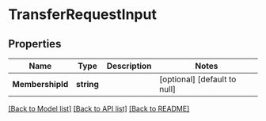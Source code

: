 # TransferRequestInput

## Properties
Name | Type | Description | Notes
------------ | ------------- | ------------- | -------------
**MembershipId** | **string** |  | [optional] [default to null]

[[Back to Model list]](../README.md#documentation-for-models) [[Back to API list]](../README.md#documentation-for-api-endpoints) [[Back to README]](../README.md)


